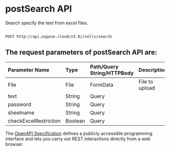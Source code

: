 # **postSearch API**

Search specify the text from excel files. 

```bash

POST http://api.aspose.cloud/v3.0//cells/search

```

## The request parameters of **postSearch** API are: 

| Parameter Name | Type | Path/Query String/HTTPBody | Description | 
| :- | :- | :- |:- | 
|File|File|FormData|File to upload|
|text|String|Query||
|password|String|Query||
|sheetname|String|Query||
|checkExcelRestriction|Boolean|Query||


The [OpenAPI Specification](https://reference.aspose.cloud/cells/#/LightCellsController/PostSearch) defines a publicly accessible programming interface and lets you carry out REST interactions directly from a web browser.
